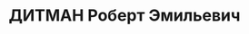 ---
title: ДИТМАН Роберт Эмильевич
description: 'Род. в 1890, Украина, г. Харьков, русский. Проживал: Челябинская обл.,
  г. Челябинск. ЧТЗ - проектный отдел, начальник

  Арестован 28.07.1937. Приговор: 29.12.1937 – ВМН. Расстрелян 29.12.1937'
---